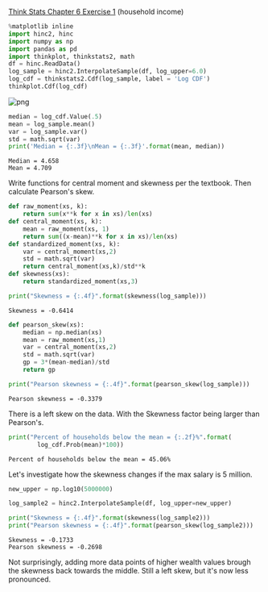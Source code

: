 [Think Stats Chapter 6 Exercise 1](http://greenteapress.com/thinkstats2/html/thinkstats2007.html#toc60) (household income)



```python
%matplotlib inline
import hinc2, hinc
import numpy as np
import pandas as pd
import thinkplot, thinkstats2, math
df = hinc.ReadData()
log_sample = hinc2.InterpolateSample(df, log_upper=6.0)
log_cdf = thinkstats2.Cdf(log_sample, label = 'Log CDF')
thinkplot.Cdf(log_cdf)
```

![png](output_4_1.png)

```python
median = log_cdf.Value(.5)
mean = log_sample.mean()
var = log_sample.var()
std = math.sqrt(var)
print('Median = {:.3f}\nMean = {:.3f}'.format(mean, median))
```

    Median = 4.658
    Mean = 4.709


Write functions for central moment and skewness per the textbook. Then calculate Pearson's skew.


```python
def raw_moment(xs, k):
    return sum(x**k for x in xs)/len(xs)
def central_moment(xs, k):
    mean = raw_moment(xs, 1)
    return sum((x-mean)**k for x in xs)/len(xs)
def standardized_moment(xs, k):
    var = central_moment(xs,2)
    std = math.sqrt(var)
    return central_moment(xs,k)/std**k
def skewness(xs):
    return standardized_moment(xs,3)

print("Skewness = {:.4f}".format(skewness(log_sample)))
```

    Skewness = -0.6414



```python
def pearson_skew(xs):
    median = np.median(xs)
    mean = raw_moment(xs,1)
    var = central_moment(xs,2)
    std = math.sqrt(var)
    gp = 3*(mean-median)/std
    return gp

print("Pearson skewness = {:.4f}".format(pearson_skew(log_sample)))
```

    Pearson skewness = -0.3379


There is a left skew on the data. With the Skewness factor being larger than Pearson's.


```python
print("Percent of households below the mean = {:.2f}%".format(
        log_cdf.Prob(mean)*100))
```

    Percent of households below the mean = 45.06%


Let's investigate how the skewness changes if the max salary is 5 million.


```python
new_upper = np.log10(5000000)

log_sample2 = hinc2.InterpolateSample(df, log_upper=new_upper)

print("Skewness = {:.4f}".format(skewness(log_sample2)))
print("Pearson skewness = {:.4f}".format(pearson_skew(log_sample2)))
```

    Skewness = -0.1733
    Pearson skewness = -0.2698


Not surprisingly, adding more data points of higher wealth values brough the skewness back towards the middle. Still a left skew, but it's now less pronounced.

